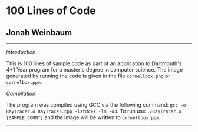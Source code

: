 # 100 Lines of Code

<h2>Jonah Weinbaum</h2>

<hr></hr>

*Introduction*

  This is 100 lines of sample code as part of an application to Dartmouth's 4+1 Year program for a master's degree in computer science. The image generated by
  running the code is given in the file `cornellbox.png` or `cornelbox.ppm`.

*Compilation*

   The program was compiled using GCC via the following command: `gcc -o RayTracer.o RayTracer.cpp -lstdc++ -lm -o3`.
   To run use `./RayTracer.o [SAMPLE_COUNT]` and the image will be written to `cornellbox.ppm`.

<hr></hr>

